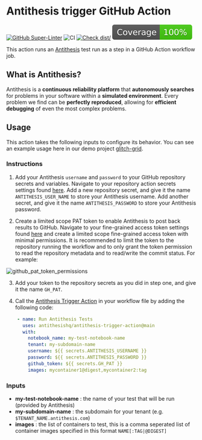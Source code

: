 # Antithesis trigger GitHub Action

[![GitHub Super-Linter](https://github.com/actions/typescript-action/actions/workflows/linter.yml/badge.svg)](https://github.com/super-linter/super-linter)
![CI](https://github.com/actions/typescript-action/actions/workflows/ci.yml/badge.svg)
[![Check dist/](https://github.com/actions/typescript-action/actions/workflows/check-dist.yml/badge.svg)](https://github.com/actions/typescript-action/actions/workflows/check-dist.yml)
[![Coverage](./badges/coverage.svg)](./badges/coverage.svg)

This action runs an [Antithesis](https://www.antithesis.com/) test run as a step in a GitHub Action workflow job.

## What is Antithesis?

Antithesis is a **continuous reliability platform** that **autonomously searches** for problems in your software within a **simulated environment**. Every problem we find can be **perfectly reproduced**, allowing for **efficient debugging** of even the most complex problems.

## Usage

This action takes the following inputs to configure its behavior. You can see an example usage here in our demo project [glitch-grid](https://github.com/antithesishq/glitch-grid/blob/main/.github/workflows/ci_integration_go.yml).

### Instructions

1. Add your Antithesis ``username`` and ``password`` to your GitHub repository secrets and variables. Navigate to your repository action secrets settings found [here](https://github.com/<org_name>/<repo_name>/settings/secrets/actions). Add a new repository secret, and give it the name ``ANTITHESIS_USER_NAME`` to store your Antithesis username. Add another secret, and give it the name ``ANTITHESIS_PASSWORD`` to store your Antithesis password.

2. Create a limited scope PAT token to enable Antithesis to post back results to GitHub. Navigate to your fine-grained access token settings found [here](https://github.com/settings/tokens?type=beta) and create a limited scope fine-grained access token with minimal permissions. It is recommended to limit the token to the repository running the workflow and to only grant the token permission to read the repository metadata and to read/write the commit status. For example:

![github_pat_token_permissions](https://github.com/antithesishq/antithesis-trigger-action/assets/3439582/935c5c58-e158-4558-a455-9a5f99d48c8b)

3. Add your token to the repository secrets as you did in step one, and give it the name ``GH_PAT``.

4. Call the [Antithesis Trigger Action](https://github.com/antithesishq/antithesis-trigger-action) in your workflow file by adding the following code:

```yml
    - name: Run Antithesis Tests
      uses: antithesishq/antithesis-trigger-action@main
      with:
        notebook_name: my-test-notebook-name
        tenant: my-subdomain-name
        username: ${{ secrets.ANTITHESIS_USERNAME }}
        password: ${{ secrets.ANTITHESIS_PASSWORD }}
        github_token: ${{ secrets.GH_PAT }}
        images: mycontainer1@digest,mycontainer2:tag
```

### Inputs

- **my-test-notebook-name** : the name of your test that will be run (provided by Antithesis)
- **my-subdomain-name** : the subdomain for your tenant (e.g. `$TENANT_NAME.antithesis.com`)
- **images** : the list of containers to test, this is a comma seperated list of container images specified in this format `NAME[:TAG|@DIGEST]`
